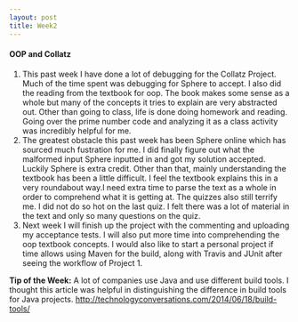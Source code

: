 ```yaml
---
layout: post
title: Week2
---
```


#### OOP and Collatz
1. This past week I have done a lot of debugging for the Collatz Project. Much of the time spent was debugging for Sphere to accept. I also did the reading from the textbook for oop. The book makes some sense as a whole but many of the concepts it tries to explain are very abstracted out. Other than going to class, life is done doing homework and reading. Going over the prime number code and analyzing it as a class activity was incredibly helpful for me.
2. The greatest obstacle this past week has been Sphere online which has sourced much fustration for me. I did finally figure out what the malformed input Sphere inputted in and got my solution accepted. Luckily Sphere is extra credit. Other than that, mainly understanding the textbook has been a little difficult. I feel the textbook explains this in a very roundabout way.I need extra time to parse the text as a whole in order to comprehend what it is getting at. The quizzes also still terrify me. I did not do so hot on the last quiz. I felt there was a lot of material in the text and only so many questions on the quiz.
3. Next week I will finish up the project with the commenting and uploading my acceptance tests. I will also put more time into comprehending the oop textbook concepts. I would also like to start a personal project if time allows using Maven for the build, along with Travis and JUnit after seeing the workflow of Project 1. 

**Tip of the Week:** A lot of companies use Java and use different build tools. I thought this article was helpful in distinguishing the difference in build tools for Java projects.
http://technologyconversations.com/2014/06/18/build-tools/
